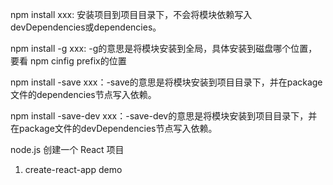 npm install xxx: 安装项目到项目目录下，不会将模块依赖写入devDependencies或dependencies。

npm install -g xxx: -g的意思是将模块安装到全局，具体安装到磁盘哪个位置，要看 npm cinfig prefix的位置

npm install -save xxx：-save的意思是将模块安装到项目目录下，并在package文件的dependencies节点写入依赖。

npm install -save-dev xxx：-save-dev的意思是将模块安装到项目目录下，并在package文件的devDependencies节点写入依赖。

node.js 创建一个 React 项目
1. create-react-app demo